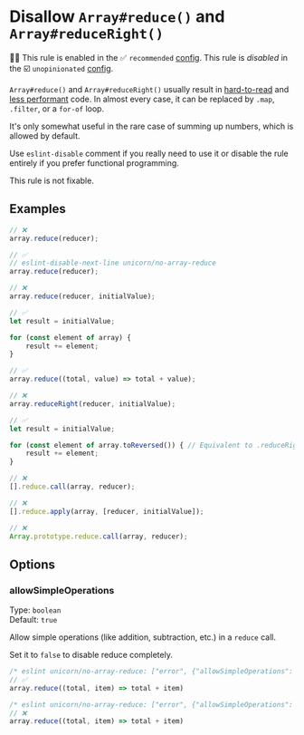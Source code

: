 # Disallow `Array#reduce()` and `Array#reduceRight()`

💼🚫 This rule is enabled in the ✅ `recommended` [config](https://github.com/sindresorhus/eslint-plugin-unicorn#recommended-config). This rule is _disabled_ in the ☑️ `unopinionated` [config](https://github.com/sindresorhus/eslint-plugin-unicorn#recommended-config).

<!-- end auto-generated rule header -->
<!-- Do not manually modify this header. Run: `npm run fix:eslint-docs` -->

`Array#reduce()` and `Array#reduceRight()` usually result in [hard-to-read](https://twitter.com/jaffathecake/status/1213077702300852224) and [less performant](https://www.richsnapp.com/article/2019/06-09-reduce-spread-anti-pattern) code. In almost every case, it can be replaced by `.map`, `.filter`, or a `for-of` loop.

It's only somewhat useful in the rare case of summing up numbers, which is allowed by default.

Use `eslint-disable` comment if you really need to use it or disable the rule entirely if you prefer functional programming.

This rule is not fixable.

## Examples

```js
// ❌
array.reduce(reducer);

// ✅
// eslint-disable-next-line unicorn/no-array-reduce
array.reduce(reducer);
```

```js
// ❌
array.reduce(reducer, initialValue);

// ✅
let result = initialValue;

for (const element of array) {
	result += element;
}
```

```js
// ✅
array.reduce((total, value) => total + value);
```

```js
// ❌
array.reduceRight(reducer, initialValue);

// ✅
let result = initialValue;

for (const element of array.toReversed()) { // Equivalent to .reduceRight()
	result += element;
}
```

```js
// ❌
[].reduce.call(array, reducer);
```

```js
// ❌
[].reduce.apply(array, [reducer, initialValue]);
```

```js
// ❌
Array.prototype.reduce.call(array, reducer);
```

## Options

### allowSimpleOperations

Type: `boolean`\
Default: `true`

Allow simple operations (like addition, subtraction, etc.) in a `reduce` call.

Set it to `false` to disable reduce completely.

```js
/* eslint unicorn/no-array-reduce: ["error", {"allowSimpleOperations": true}] */
// ✅
array.reduce((total, item) => total + item)
```

```js
/* eslint unicorn/no-array-reduce: ["error", {"allowSimpleOperations": false}] */
// ❌
array.reduce((total, item) => total + item)
```
